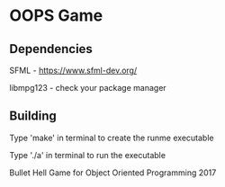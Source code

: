 # OOPS Game

## Dependencies

SFML - https://www.sfml-dev.org/

libmpg123 - check your package manager

## Building

Type 'make' in terminal to create the runme executable

Type './a' in terminal to run the executable

Bullet Hell Game for Object Oriented Programming 2017
